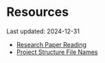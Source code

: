 # Resources

Last updated: 2024-12-31

- [Research Paper Reading](research_paper_reading.md)
- [Project Structure File Names](project_structure_file_names.md)
